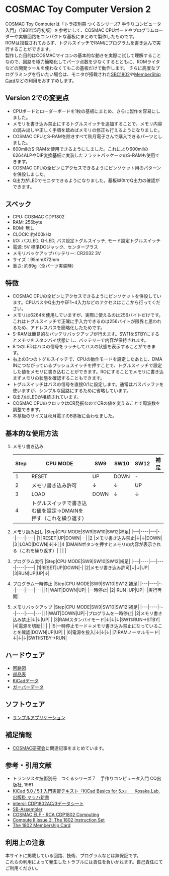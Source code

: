 # COSMAC Toy Computer Version 2

COSMAC Toy Computerは「トラ技別冊 つくるシリーズ7 手作りコンピュータ入門」（1981年5月初版）を参考にして、COSMAC CPUボードやプログラムローダーや実験回路をコンパクトな基板にまとめて製作したものです。  
ROMは搭載されておらず、トグルスイッチでRAMにプログラムを書き込んで実行することができます。  
製作した目的はCOSMACマイコンの基本的な動きを実際に試して理解することなので、回路を極力簡略化してパーツ点数を少なくするとともに、ROMライタなどの開発ツールを使わなくてもこの基板だけで動作します。
さらに高度なプログラミングを行いたい場合は、モニタが搭載された[SBC1802](https://vintagechips.wordpress.com/2021/04/13/sbc1802fixed/)や[MemberShip Card](https://www.sunrise-ev.com/1802.htm)などの利用をおすすめします。

## Version 2での変更点

* CPUボードとローダーボードを1枚の基板にまとめ、さらに製作を容易にしました。
* メモリを書き込み禁止にするトグルスイッチを追加することで、メモリ内容の読み出しや正しく手順を踏めばメモリの修正も行えるようになりました。
* COSMAC CPUとS-RAMを除きすべて秋月電子さんで購入できるパーツとしました。
* 600milのS-RAMを使用できるようにしました。これにより600milの6264ALPやDIP変換基板に実装したフラットパッケージのS-RAMも使用できます。
* COSMAC CPUの全ピンにアクセスできるようにピンソケット用のパターンを併設しました。
* Q出力がLEDでモニタできるようになりました。基板単体でQ出力の確認ができます。

## スペック

* CPU: COSMAC CDP1802
* RAM: 256byte
* ROM: 無し
* CLOCK: 約400kHz
* I/O: バスLED, Q-LED, バス設定トグルスイッチ, モード設定トグルスイッチ
* 電源: 5V 標準DCジャック、センタープラス
* メモリバックアップバッテリー: CR2032 3V
* サイズ：95mmX72mm
* 重さ: 約89g（全パーツ実装時）

## 特徴

* COSMAC CPUの全ピンにアクセスできるようにピンソケットを併設しています。CPUバスやQ出力やEF1~4入力などのアクセスはここから行ってください。
* メモリは6264を使用していますが、実際に使えるのは256バイトだけです。これはトグルスイッチで正確に手入力できるのは256バイトが限界と思われるため、アドレスバスを簡略化したためです。
* S-RAMは簡易的なバッテリバックアップが行えます。SW11をSTBYにするとメモリをスタンバイ状態にし、バッテリーで内容が保持されます。
* 8つのLEDはバスの信号をラッチしてバスの状態を表示することができます。
* 右上の3つのトグルスイッチで、CPUの動作モードを設定したあとに、DMA INにつながっているプッシュスイッチを押すことで、トグルスイッチで設定した値をメモリに書き込むことができます。ROにすることでメモリに書き込まずメモリの状態を確認することもできます。
* トグルスイッチはバスの信号を直接0/1に設定します。通常はバスバッファを使いますが、シンプルな回路にするために省略しています。
* Q出力はLEDが接続されています。  
* COSMAC CPUのクロックはCR発振なのでCRの値を変えることで周波数を調整できます。
* 本基板のサイズは秋月電子のB基板に合わせました。

## 基本的な使用方法

1. メモリ書き込み

    |Step|CPU MODE|SW9|SW10|SW12|補足|
    |---|----|---|----|----|----|
    |1	|RESET|UP|DOWN|-|	
    |2	|メモリ書き込み許可|↓|↓|UP|
    |3	|LOAD|DOWN|↓|↓|
    |4	|トグルスイッチで書き込む値を設定→DMAINを押す（これを繰り返す）| | | |

1. メモリ読み出し
    |Step|CPU MODE|SW9|SW10|SW12|補足|
    |---|----|---|----|----|----|
    |1	|RESET|UP|DOWN| - |
    |2  |メモリ書き込み禁止|↓|↓|DOWN|
	|3  |LOAD|DOWN|↓|↓|	
	|4  |DMAINボタンを押すとメモリの内容が表示される（これを繰り返す）| | | |		

1. プログラム実行
    |Step|CPU MODE|SW9|SW10|SW12|補足|
    |---|----|---|----|----|----|
    |1|RESET|UP|DOWN|-|
    |2|メモリ書き込み許可|↓|↓|UP|	
	|3|RUN|UP|UP|↓|

1. プログラム一時停止
    |Step|CPU MODE|SW9|SW10|SW12|補足|
    |---|----|---|----|----|---|
	|1| WAIT|DOWN|UP|-|一時停止|
	|2|	RUN |UP|UP|- |実行再開|

1. メモリバックアップ
    |Step|CPU MODE|SW9|SW10|SW12|補足|
    |---|----|---|----|----|---|
    |1|WAIT|DOWN|UP|-|プログラムを一時停止|
    |2|メモリ書き込み禁止|↓|↓|UP| |
    |3|RAMスタンバイモード|↓|↓|↓|SW11:RUN→STBY|
    |4|電源を切断| | | |
    |5|一時停止モード＋メモリ書き込み禁止になっていることを確認|DOWN|UP|UP| |
    |6|電源を投入|↓|↓|↓|
    |7|RAMノーマルモード|↓|↓|↓|SW11:STBY→RUN|

## ハードウェア

- [回路図](/schematics/)
- [部品表](/bom/)
- [KiCadデータ](/kicad/)
- [ガーバーデータ](/gerber/)

## ソフトウェア
 
- [サンプルアプリケーション](/programs/)

## 補足情報

- [COSMAC研究会](https://kanpapa.com/cosmac/)に関連記事をまとめています。

## 参考・引用文献

- トランジスタ技術別冊　つくるシリーズ７　手作りコンピュータ入門 CQ出版社, 1981
- [KiCad 5.0 / 5.1 入門実習テキスト『KiCad Basics for 5.x』 　Kosaka.Lab.出版掛 マッハ新書](https://booth.pm/ja/items/941963)
- [intersil CDP1802AC/3データシート](https://www.renesas.com/jp/ja/www/doc/datasheet/cdp1802ac-3.pdf)
- [SB-Assembler](https://www.sbprojects.net/sbasm/)
- [COSMAC ELF - RCA CDP1802 Computing](http://www.cosmacelf.com/)
- [Compute II Issue 3: The 1802 Instruction Set](https://www.atarimagazines.com/computeii/issue3/page52.php)
- [The 1802 Membership Card](http://www.sunrise-ev.com/1802.htm)

## 利用上の注意

本サイトに掲載している回路、技術、プログラムなどは無保証です。  
これらの利用によって発生したトラブルには責任を負いかねます。自己責任にてご利用ください。